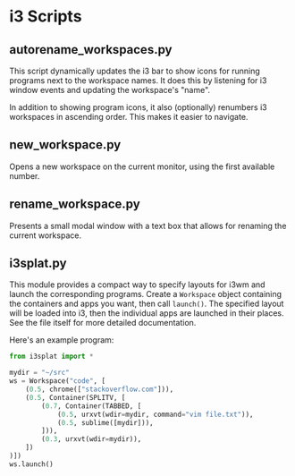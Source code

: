 # i3 Scripts

## autorename_workspaces.py

This script dynamically updates the i3 bar to show icons for running programs next to the workspace names.
It does this by listening for i3 window events and updating the workspace's "name".

In addition to showing program icons, it also (optionally) renumbers i3 workspaces in ascending order.
This makes it easier to navigate.

## new_workspace.py

Opens a new workspace on the current monitor, using the first available number.

## rename_workspace.py

Presents a small modal window with a text box that allows for renaming the current workspace.

## i3splat.py

This module provides a compact way to specify layouts for i3wm and launch the corresponding programs.
Create a `Workspace` object containing the containers and apps you want, then call `launch()`.
The specified layout will be loaded into i3, then the individual apps are launched in their places.
See the file itself for more detailed documentation.

Here's an example program:

```python
from i3splat import *

mydir = "~/src"
ws = Workspace("code", [
    (0.5, chrome(["stackoverflow.com"])),
    (0.5, Container(SPLITV, [
        (0.7, Container(TABBED, [
            (0.5, urxvt(wdir=mydir, command="vim file.txt")),
            (0.5, sublime([mydir])),
        ])),
        (0.3, urxvt(wdir=mydir)),
    ])
)])
ws.launch()
```
